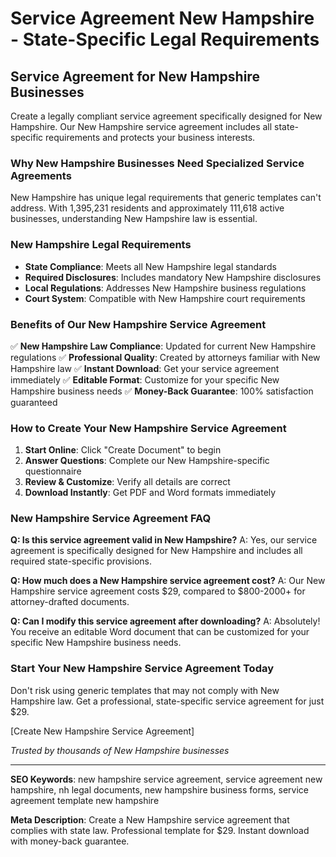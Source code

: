 # Service Agreement New Hampshire - State-Specific Legal Requirements

## Service Agreement for New Hampshire Businesses

Create a legally compliant service agreement specifically designed for New Hampshire. Our New Hampshire service agreement includes all state-specific requirements and protects your business interests.

### Why New Hampshire Businesses Need Specialized Service Agreements

New Hampshire has unique legal requirements that generic templates can't address. With 1,395,231 residents and approximately 111,618 active businesses, understanding New Hampshire law is essential.

### New Hampshire Legal Requirements

- **State Compliance**: Meets all New Hampshire legal standards
- **Required Disclosures**: Includes mandatory New Hampshire disclosures
- **Local Regulations**: Addresses New Hampshire business regulations
- **Court System**: Compatible with New Hampshire court requirements

### Benefits of Our New Hampshire Service Agreement

✅ **New Hampshire Law Compliance**: Updated for current New Hampshire regulations
✅ **Professional Quality**: Created by attorneys familiar with New Hampshire law
✅ **Instant Download**: Get your service agreement immediately
✅ **Editable Format**: Customize for your specific New Hampshire business needs
✅ **Money-Back Guarantee**: 100% satisfaction guaranteed

### How to Create Your New Hampshire Service Agreement

1. **Start Online**: Click "Create Document" to begin
2. **Answer Questions**: Complete our New Hampshire-specific questionnaire
3. **Review & Customize**: Verify all details are correct
4. **Download Instantly**: Get PDF and Word formats immediately

### New Hampshire Service Agreement FAQ

**Q: Is this service agreement valid in New Hampshire?**
A: Yes, our service agreement is specifically designed for New Hampshire and includes all required state-specific provisions.

**Q: How much does a New Hampshire service agreement cost?**
A: Our New Hampshire service agreement costs $29, compared to $800-2000+ for attorney-drafted documents.

**Q: Can I modify this service agreement after downloading?**
A: Absolutely! You receive an editable Word document that can be customized for your specific New Hampshire business needs.

### Start Your New Hampshire Service Agreement Today

Don't risk using generic templates that may not comply with New Hampshire law. Get a professional, state-specific service agreement for just $29.

[Create New Hampshire Service Agreement]

*Trusted by thousands of New Hampshire businesses*

---

**SEO Keywords**: new hampshire service agreement, service agreement new hampshire, nh legal documents, new hampshire business forms, service agreement template new hampshire

**Meta Description**: Create a New Hampshire service agreement that complies with state law. Professional template for $29. Instant download with money-back guarantee.
